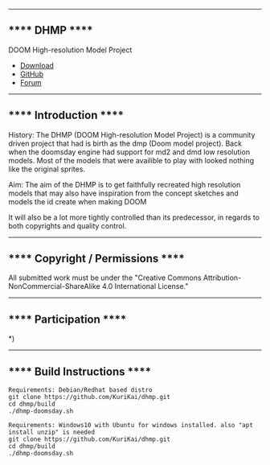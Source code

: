 --------------
**** DHMP ****
--------------
DOOM High-resolution Model Project
* [Download](http://dhmp.hiriwa.com/)
* [GitHub](https://github.com/KuriKai/DHMP/)
* [Forum](http://dengine.net/forums/viewtopic.php?f=3&t=877#topic)



----------------------
**** Introduction ****
----------------------

History:
The DHMP (DOOM High-resolution Model Project) is a community driven project that had is birth as the dmp (Doom model project). Back when the doomsday engine had support for md2 and dmd low resolution models. Most of the models that were availible to play with looked nothing like the original sprites.

Aim:
The aim of the DHMP is to get faithfully recreated high resolution models that may also have inspiration from the concept sketches and models the id create when making DOOM

 It will also be a lot more tightly controlled than its predecessor, in regards to both copyrights and quality control.

---------------------------------
**** Copyright / Permissions ****
---------------------------------
All submitted work must be under the "Creative Commons Attribution-NonCommercial-ShareAlike 4.0 International License."

-----------------------
**** Participation ****
-----------------------

*)

----------------------------
**** Build Instructions ****
----------------------------

```
Requirements: Debian/Redhat based distro
git clone https://github.com/KuriKai/dhmp.git
cd dhmp/build
./dhmp-doomsday.sh

Requirements: Windows10 with Ubuntu for windows installed. also "apt install unzip" is needed
git clone https://github.com/KuriKai/dhmp.git
cd dhmp/build
./dhmp-doomsday.sh
```
